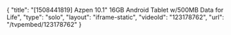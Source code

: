 {
    "title": "[1508441819] Azpen 10.1\" 16GB Android Tablet w\/500MB Data for Life",
    "type": "solo",
    "layout": "iframe-static",
    "videoId": "123178762",
    "url": "\/tvpembed\/123178762"
}